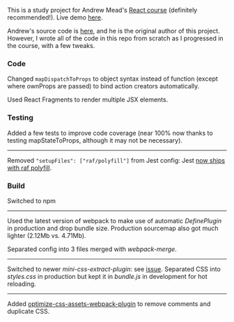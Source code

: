 This is a study project for Andrew Mead's [React course](https://www.udemy.com/react-2nd-edition) (definitely recommended!). Live demo [here](https://expensify-by-penumbra1.herokuapp.com/).

Andrew's source code is [here](https://github.com/andrewjmead/react-course-2-expensify-app), and he is the original author of this project. However, I wrote all of the code in this repo from scratch as I progressed in the course, with a few tweaks.

### Code

Changed `mapDispatchToProps` to object syntax instead of function (except where ownProps are passed) to bind action creators automatically.

Used React Fragments to render multiple JSX elements.

### Testing

Added a few tests to improve code coverage (near 100% now thanks to testing mapStateToProps, although it may not be necessary).

---

Removed `"setupFiles": ["raf/polyfill"]` from Jest config: Jest [now ships with raf polyfill](https://github.com/BuckyMaler/channels/pull/79).

### Build

Switched to npm

---

Used the latest version of webpack to make use of automatic _DefinePlugin_ in production and drop bundle size. Production sourcemap also got much lighter (2.12Mb vs. 4.71Mb).

Separated config into 3 files merged with _webpack-merge_.

---

Switched to newer _mini-css-extract-plugin_: see [issue](https://github.com/webpack-contrib/extract-text-webpack-plugin/issues/749). Separated CSS into _styles.css_ in production but kept it in _bundle.js_ in development for hot reloading.

---

Added [optimize-css-assets-webpack-plugin](https://www.npmjs.com/package/optimize-css-assets-webpack-plugin) to remove comments and duplicate CSS.
